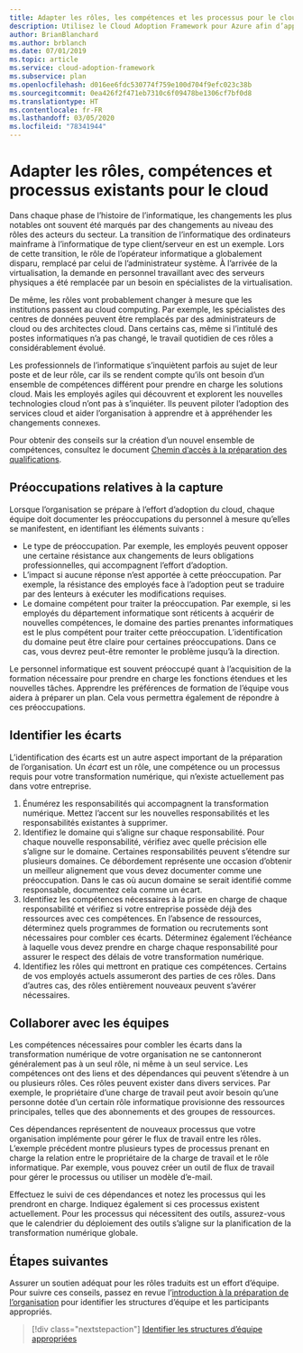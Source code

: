 ```yaml
---
title: Adapter les rôles, les compétences et les processus pour le cloud
description: Utilisez le Cloud Adoption Framework pour Azure afin d’apprendre à adapter vos rôles, vos compétences et vos processus existants au fur et à mesure que votre organisation passe au cloud computing.
author: BrianBlanchard
ms.author: brblanch
ms.date: 07/01/2019
ms.topic: article
ms.service: cloud-adoption-framework
ms.subservice: plan
ms.openlocfilehash: d016ee6fdc530774f759e100d704f9efc023c38b
ms.sourcegitcommit: 0ea426f2f471eb7310c6f09478be1306cf7bf0d8
ms.translationtype: HT
ms.contentlocale: fr-FR
ms.lasthandoff: 03/05/2020
ms.locfileid: "78341944"
---
```

# <a name="adapt-existing-roles-skills-and-processes-for-the-cloud"></a>Adapter les rôles, compétences et processus existants pour le cloud

Dans chaque phase de l’histoire de l’informatique, les changements les plus notables ont souvent été marqués par des changements au niveau des rôles des acteurs du secteur. La transition de l’informatique des ordinateurs mainframe à l’informatique de type client/serveur en est un exemple. Lors de cette transition, le rôle de l’opérateur informatique a globalement disparu, remplacé par celui de l’administrateur système. À l’arrivée de la virtualisation, la demande en personnel travaillant avec des serveurs physiques a été remplacée par un besoin en spécialistes de la virtualisation.

De même, les rôles vont probablement changer à mesure que les institutions passent au cloud computing. Par exemple, les spécialistes des centres de données peuvent être remplacés par des administrateurs de cloud ou des architectes cloud. Dans certains cas, même si l’intitulé des postes informatiques n’a pas changé, le travail quotidien de ces rôles a considérablement évolué.

Les professionnels de l’informatique s’inquiètent parfois au sujet de leur poste et de leur rôle, car ils se rendent compte qu’ils ont besoin d’un ensemble de compétences différent pour prendre en charge les solutions cloud. Mais les employés agiles qui découvrent et explorent les nouvelles technologies cloud n’ont pas à s’inquiéter. Ils peuvent piloter l’adoption des services cloud et aider l’organisation à apprendre et à appréhender les changements connexes.

Pour obtenir des conseils sur la création d’un nouvel ensemble de compétences, consultez le document [Chemin d’accès à la préparation des qualifications](./suggested-skills.md).

## <a name="capture-concerns"></a>Préoccupations relatives à la capture

Lorsque l’organisation se prépare à l’effort d’adoption du cloud, chaque équipe doit documenter les préoccupations du personnel à mesure qu’elles se manifestent, en identifiant les éléments suivants :

- Le type de préoccupation. Par exemple, les employés peuvent opposer une certaine résistance aux changements de leurs obligations professionnelles, qui accompagnent l’effort d’adoption.
- L’impact si aucune réponse n’est apportée à cette préoccupation. Par exemple, la résistance des employés face à l’adoption peut se traduire par des lenteurs à exécuter les modifications requises.
- Le domaine compétent pour traiter la préoccupation. Par exemple, si les employés du département informatique sont réticents à acquérir de nouvelles compétences, le domaine des parties prenantes informatiques est le plus compétent pour traiter cette préoccupation. L’identification du domaine peut être claire pour certaines préoccupations. Dans ce cas, vous devrez peut-être remonter le problème jusqu’à la direction.

Le personnel informatique est souvent préoccupé quant à l’acquisition de la formation nécessaire pour prendre en charge les fonctions étendues et les nouvelles tâches. Apprendre les préférences de formation de l’équipe vous aidera à préparer un plan. Cela vous permettra également de répondre à ces préoccupations.

## <a name="identify-gaps"></a>Identifier les écarts

L’identification des écarts est un autre aspect important de la préparation de l’organisation. Un _écart_ est un rôle, une compétence ou un processus requis pour votre transformation numérique, qui n’existe actuellement pas dans votre entreprise.

1. Énumérez les responsabilités qui accompagnent la transformation numérique. Mettez l’accent sur les nouvelles responsabilités et les responsabilités existantes à supprimer.
1. Identifiez le domaine qui s’aligne sur chaque responsabilité. Pour chaque nouvelle responsabilité, vérifiez avec quelle précision elle s’aligne sur le domaine. Certaines responsabilités peuvent s’étendre sur plusieurs domaines. Ce débordement représente une occasion d’obtenir un meilleur alignement que vous devez documenter comme une préoccupation. Dans le cas où aucun domaine se serait identifié comme responsable, documentez cela comme un écart.
1. Identifiez les compétences nécessaires à la prise en charge de chaque responsabilité et vérifiez si votre entreprise possède déjà des ressources avec ces compétences. En l’absence de ressources, déterminez quels programmes de formation ou recrutements sont nécessaires pour combler ces écarts. Déterminez également l’échéance à laquelle vous devez prendre en charge chaque responsabilité pour assurer le respect des délais de votre transformation numérique.
1. Identifiez les rôles qui mettront en pratique ces compétences. Certains de vos employés actuels assumeront des parties de ces rôles. Dans d’autres cas, des rôles entièrement nouveaux peuvent s’avérer nécessaires.

## <a name="partner-across-teams"></a>Collaborer avec les équipes

Les compétences nécessaires pour combler les écarts dans la transformation numérique de votre organisation ne se cantonneront généralement pas à un seul rôle, ni même à un seul service. Les compétences ont des liens et des dépendances qui peuvent s’étendre à un ou plusieurs rôles. Ces rôles peuvent exister dans divers services. Par exemple, le propriétaire d’une charge de travail peut avoir besoin qu’une personne dotée d’un certain rôle informatique provisionne des ressources principales, telles que des abonnements et des groupes de ressources.

Ces dépendances représentent de nouveaux processus que votre organisation implémente pour gérer le flux de travail entre les rôles. L’exemple précédent montre plusieurs types de processus prenant en charge la relation entre le propriétaire de la charge de travail et le rôle informatique. Par exemple, vous pouvez créer un outil de flux de travail pour gérer le processus ou utiliser un modèle d’e-mail.

Effectuez le suivi de ces dépendances et notez les processus qui les prendront en charge. Indiquez également si ces processus existent actuellement. Pour les processus qui nécessitent des outils, assurez-vous que le calendrier du déploiement des outils s’aligne sur la planification de la transformation numérique globale.

## <a name="next-steps"></a>Étapes suivantes

Assurer un soutien adéquat pour les rôles traduits est un effort d’équipe. Pour suivre ces conseils, passez en revue l’[introduction à la préparation de l’organisation](../organize/index.md) pour identifier les structures d’équipe et les participants appropriés.

> [!div class="nextstepaction"]
> [Identifier les structures d’équipe appropriées](../organize/index.md)
